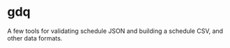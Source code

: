 # gdq

A few tools for validating schedule JSON and building a schedule CSV, and other
data formats.
